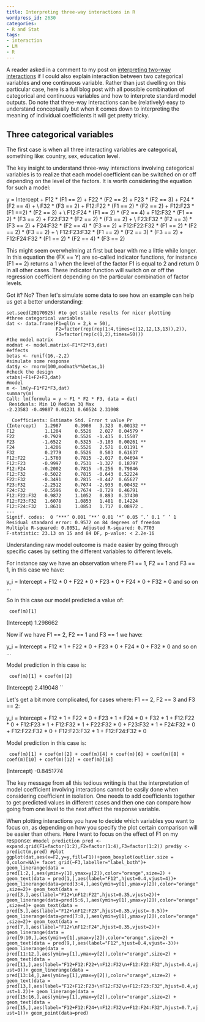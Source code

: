 ```yaml
---
title: Interpreting three-way interactions in R
wordpress_id: 2630
categories:
- R and Stat
tags:
- interaction
- LM
- R
---
```


A reader asked in a comment to my post on [interpreting two-way interactions](https://biologyforfun.wordpress.com/2014/04/08/interpreting-interaction-coefficient-in-r-part1-lm/) if I could also explain interaction between two categorical variables and one continuous variable. Rather than just dwelling on this particular case, here is a full blog post with all possible combination of categorical and continuous variables and how to interprete standard model outputs. Do note that three-way interactions can be (relatively) easy to understand conceptually but when it comes down to interpreting the meaning of individual coefficients it will get pretty tricky.


## Three categorical variables


The first case is when all three interacting variables are categorical, something like: country, sex, education level.

The key insight to understand three-way interactions involving categorical variables is to realize that each model coefficient can be switched on or off depending on the level of the factors. It is worth considering the equation for such a model:

y = Intercept + F12 * (F1 == 2) + F22 * (F2 == 2) + F23 * (F2 == 3) + F24 * (F2 == 4) + \\ F32 * (F3 == 2) + F12:F22 * (F1 == 2) * (F2 == 2) + F12:F23 * (F1 ==2) * (F2 == 3) + \\ F12:F24 * (F1 == 2) * (F2 == 4) + F12:F32 * (F1 == 2) * (F3 == 2) + F22:F32 * (F2 == 2) * (F3 == 2) + \\ F23:F32 * (F2 == 3) * (F3 == 2) + F24:F32 * (F2 == 4) * (F3 == 2) + F12:F22:F32 * (F1 == 2) * (F2 == 2) * (F3 == 2) + \\ F12:F23:F32 * (F1 == 2) * (F2 == 3) * (F3 == 2) + F12:F24:F32 * (F1 == 2) * (F2 == 4) * (F3 == 2)

This might seem overwhelming at first but bear with me a little while longer. In this equation the (FX == Y) are so-called indicator functions, for instance (F1 == 2) returns a 1 when the level of the factor F1 is equal to 2 and return 0 in all other cases. These indicator function will switch on or off the regression coefficient depending on the particular combination of factor levels.

Got it? No? Then let's simulate some data to see how an example can help us get a better understanding:

    
    set.seed(20170925) #to get stable results for nicer plotting
    #three categorical variables
    dat <- data.frame(F1=gl(n = 2,k = 50),
                      F2=factor(rep(rep(1:4,times=c(12,12,13,13)),2)),
                      F3=factor(rep(c(1,2),times=50)))
    #the model matrix
    modmat <- model.matrix(~F1*F2*F3,dat)
    #effects
    betas <- runif(16,-2,2)
    #simulate some response
    dat$y <- rnorm(100,modmat%*%betas,1)
    #check the design
    xtabs(~F1+F2+F3,dat)
    #model
    m <- lm(y~F1*F2*F3,dat) 
    summary(m) 
    Call: lm(formula = y ~ F1 * F2 * F3, data = dat)  
     Residuals: Min 1Q Median 3Q Max   
    -2.23583 -0.49807 0.01231 0.60524 2.31008 
    
      Coefficients: Estimate Std. Error t value Pr
    (Intercept)   1.2987     0.3908   3.323  0.00132 **
    F12           1.1204     0.5526   2.027  0.04579 *
    F22          -0.7929     0.5526  -1.435  0.15507
    F23          -1.6522     0.5325  -3.103  0.00261 **
    F24           1.4206     0.5526   2.571  0.01191 *
    F32           0.2779     0.5526   0.503  0.61637
    F12:F22      -1.5760     0.7815  -2.017  0.04694 *
    F12:F23      -0.9997     0.7531  -1.327  0.18797
    F12:F24      -0.2002     0.7815  -0.256  0.79846
    F12:F32      -0.5022     0.7815  -0.643  0.52224
    F22:F32      -0.3491     0.7815  -0.447  0.65627
    F23:F32      -2.2512     0.7674  -2.933  0.00432 **
    F24:F32      -0.5596     0.7674  -0.729  0.46791
    F12:F22:F32   0.9872     1.1052   0.893  0.37430
    F12:F23:F32   1.6078     1.0853   1.481  0.14224
    F12:F24:F32   1.8631     1.0853   1.717  0.08972 .
    ---
    Signif. codes:  0 ‘***’ 0.001 ‘**’ 0.01 ‘*’ 0.05 ‘.’ 0.1 ‘ ’ 1
    Residual standard error: 0.9572 on 84 degrees of freedom
    Multiple R-squared: 0.8051, Adjusted R-squared: 0.7703
    F-statistic: 23.13 on 15 and 84 DF, p-value: < 2.2e-16
    


Understanding raw model outcome is made easier by going through specific cases by setting the different variables to different levels.

For instance say we have an observation where F1 == 1, F2 == 1 and F3 == 1, in this case we have:

y_i = Intercept + F12 * 0 + F22 * 0 + F23 * 0 + F24 * 0 + F32 * 0 and so on ...

So in this case our model predicted a value of:

`
coef(m)[1]`

(Intercept)
1.298662

Now if we have F1 == 2, F2 == 1 and F3 == 1 we have:

y_i = Intercept + F12 * 1 + F22 * 0 + F23 * 0 + F24 * 0 + F32 * 0 and so on ...

Model prediction in this case is:

`
coef(m)[1] + coef(m)[2]`

(Intercept)
2.419048
``

Let's get a bit more complicated, for cases where: F1 == 2, F2 == 3 and F3 == 2:

y_i = Intercept + F12 * 1 + F22 * 0 + F23 * 1 + F24 * 0 + F32 * 1 + F12:F22 * 0 + F12:F23 * 1 + F12:F32 * 1 + F22:F32 * 0 + F23:F32 * 1 + F24:F32 * 0 + F12:F22:F32 * 0 + F12:F23:F32 * 1 + F12:F24:F32 * 0

Model prediction in this case is:

`
coef(m)[1] + coef(m)[2] + coef(m)[4] + coef(m)[6] + coef(m)[8] + coef(m)[10] + coef(m)[12] + coef(m)[16]`

(Intercept)
-0.8451774

The key message from all this tedious writing is that the interpretation of model coefficient involving interactions cannot be easily done when considering coefficient in isolation. One needs to add coefficients together to get predicted values in different cases and then one can compare how going from one level to the next affect the response variable.

When plotting interactions you have to decide which variables you want to focus on, as depending on how you specify the plot certain comparison will be easier than others. Here I want to focus on the effect of F1 on my response:
`
#model prediction
pred <- expand.grid(F1=factor(1:2),F2=factor(1:4),F3=factor(1:2))
pred$y <- predict(m,pred)
#plot
ggplot(dat,aes(x=F2,y=y,fill=F1))+geom_boxplot(outlier.size = 0,color=NA)+
facet_grid(~F3,labeller="label_both")+
geom_linerange(data = pred[1:2,],aes(ymin=y[1],ymax=y[2]),color="orange",size=2) +
geom_text(data = pred[1,],aes(label="F12",hjust=0.4,vjust=4))+
geom_linerange(data=pred[3:4,],aes(ymin=y[1],ymax=y[2]),color="orange",size=2)+
geom_text(data = pred[3,],aes(label="F12+\nF12:F22",hjust=0.35,vjust=2))+
geom_linerange(data=pred[5:6,],aes(ymin=y[1],ymax=y[2]),color="orange",size=4)+
geom_text(data = pred[5,],aes(label="F12+\nF12:F23",hjust=0.35,vjust=-0.5))+
geom_linerange(data=pred[7:8,],aes(ymin=y[1],ymax=y[2]),color="orange",size=2)+
geom_text(data = pred[7,],aes(label="F12+\nF12:F24",hjust=0.35,vjust=2))+
geom_linerange(data = pred[9:10,],aes(ymin=y[1],ymax=y[2]),color="orange",size=2) +
geom_text(data = pred[9,],aes(label="F12",hjust=0.4,vjust=-3))+
geom_linerange(data = pred[11:12,],aes(ymin=y[1],ymax=y[2]),color="orange",size=2) +
geom_text(data = pred[11,],aes(label="F12+F12:F22+\nF12:F32\n+F12:F22:F32",hjust=0.4,vjust=0))+
geom_linerange(data = pred[13:14,],aes(ymin=y[1],ymax=y[2]),color="orange",size=2) +
geom_text(data = pred[13,],aes(label="F12+F12:F23+\nF12:F32\n+F12:F23:F32",hjust=0.4,vjust=1.2))+
geom_linerange(data = pred[15:16,],aes(ymin=y[1],ymax=y[2]),color="orange",size=2) +
geom_text(data = pred[15,],aes(label="F12+F12:F24+\nF12:F32\n+F12:F24:F32",hjust=0.7,vjust=1))+
geom_point(data=pred)
`
